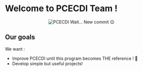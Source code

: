 # Welcome to PCECDI Team !

  <p align="center">
    <img alt="PCECDI" src="https://socialify.git.ci/TheGordonFreeman42/PCECDI/image?description=1&font=Inter&name=1&pattern=Circuit%20Board&theme=Dark">
    Wait... New commit 😉
  </p>

## Our goals

We want :
* Improve PCECDI until this program becomes THE reference ! 🤣
* Develop simple but useful projects!

